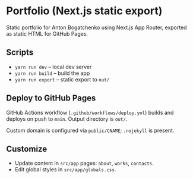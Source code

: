 # Portfolio (Next.js static export)

Static portfolio for Anton Bogatchenko using Next.js App Router, exported as static HTML for GitHub Pages.

## Scripts

- `yarn run dev` – local dev server
- `yarn run build` – build the app
- `yarn run export` – static export to `out/`

## Deploy to GitHub Pages

GitHub Actions workflow (`.github/workflows/deploy.yml`) builds and deploys on push to `main`. Output directory is `out/`.

Custom domain is configured via `public/CNAME`; `.nojekyll` is present.

## Customize

- Update content in `src/app` pages: `about`, `works`, `contacts`.
- Edit global styles in `src/app/globals.css`.
